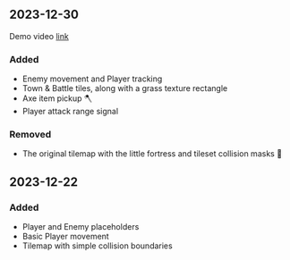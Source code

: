 
## 2023-12-30
Demo video [link](https://www.youtube.com/watch?v=V1uBrWeMzxg)
### Added
- Enemy movement and Player tracking
- Town & Battle tiles, along with a grass texture rectangle
- Axe item pickup 🪓
- Player attack range signal

### Removed
- The original tilemap with the little fortress and tileset collision masks 🥲


## 2023-12-22
### Added
- Player and Enemy placeholders
- Basic Player movement
- Tilemap with simple collision boundaries
